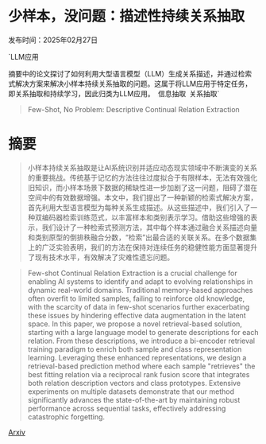 # 少样本，没问题：描述性持续关系抽取

发布时间：2025年02月27日

`LLM应用

摘要中的论文探讨了如何利用大型语言模型（LLM）生成关系描述，并通过检索式解决方案来解决小样本持续关系抽取的问题。这属于将LLM应用于特定任务，即关系抽取和持续学习，因此归类为LLM应用。` `信息抽取` `关系抽取`

> Few-Shot, No Problem: Descriptive Continual Relation Extraction

# 摘要

> 小样本持续关系抽取是让AI系统识别并适应动态现实领域中不断演变的关系的重要挑战。传统基于记忆的方法往往过度拟合于有限样本，无法有效强化旧知识，而小样本场景下数据的稀缺性进一步加剧了这一问题，阻碍了潜在空间中的有效数据增强。本文中，我们提出了一种新颖的检索式解决方案，首先利用大型语言模型为每种关系生成描述。从这些描述中，我们引入了一种双编码器检索训练范式，以丰富样本和类别表示学习。借助这些增强的表示，我们设计了一种检索式预测方法，其中每个样本通过融合关系描述向量和类别原型的倒排秩融合分数，“检索”出最合适的关联关系。在多个数据集上的广泛实验表明，我们的方法在保持对连续任务的稳健性能方面显著提升了现有技术水平，有效解决了灾难性遗忘问题。

> Few-shot Continual Relation Extraction is a crucial challenge for enabling AI systems to identify and adapt to evolving relationships in dynamic real-world domains. Traditional memory-based approaches often overfit to limited samples, failing to reinforce old knowledge, with the scarcity of data in few-shot scenarios further exacerbating these issues by hindering effective data augmentation in the latent space. In this paper, we propose a novel retrieval-based solution, starting with a large language model to generate descriptions for each relation. From these descriptions, we introduce a bi-encoder retrieval training paradigm to enrich both sample and class representation learning. Leveraging these enhanced representations, we design a retrieval-based prediction method where each sample "retrieves" the best fitting relation via a reciprocal rank fusion score that integrates both relation description vectors and class prototypes. Extensive experiments on multiple datasets demonstrate that our method significantly advances the state-of-the-art by maintaining robust performance across sequential tasks, effectively addressing catastrophic forgetting.

[Arxiv](https://arxiv.org/abs/2502.20596)